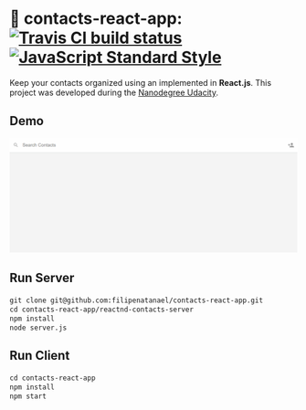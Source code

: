 # :book: contacts-react-app:  [![Travis CI build status](https://img.shields.io/travis/muan/emojilib.svg?style=flat-square)](https://travis-ci.org/muan/emojilib) [![JavaScript Standard Style](https://img.shields.io/badge/code%20style-standard-brightgreen.svg?style=flat-square&colorB=f1d04a)](https://github.com/feross/standard)

Keep your contacts organized using an implemented in **React.js**.
This project was developed during the [Nanodegree Udacity](https://br.udacity.com/course/react-nanodegree--nd019).

## Demo
![](https://raw.githubusercontent.com/filipenatanael/images-in-readme/master/contacts-react-app/demo.gif)

## Run Server
```
git clone git@github.com:filipenatanael/contacts-react-app.git
cd contacts-react-app/reactnd-contacts-server
npm install
node server.js
```

## Run Client
```
cd contacts-react-app
npm install
npm start
```
